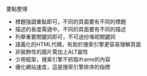 要點整理
- 標題強調重點即可，不同的頁面要有不同的標題
- 描述的長度需適中，不同的頁面要有不同的描述
- 列舉重要關鍵詞即可，不可過份堆砌關鍵詞
- 語義化的HTML代碼，有助於搜索引擎更容易理解頁面
- 非裝飾性的圖片需加上ALT屬性
- 少用框架，搜索引擎不抓取iframe的內容
- 優化網站速度，這是搜索引擎排序的指標